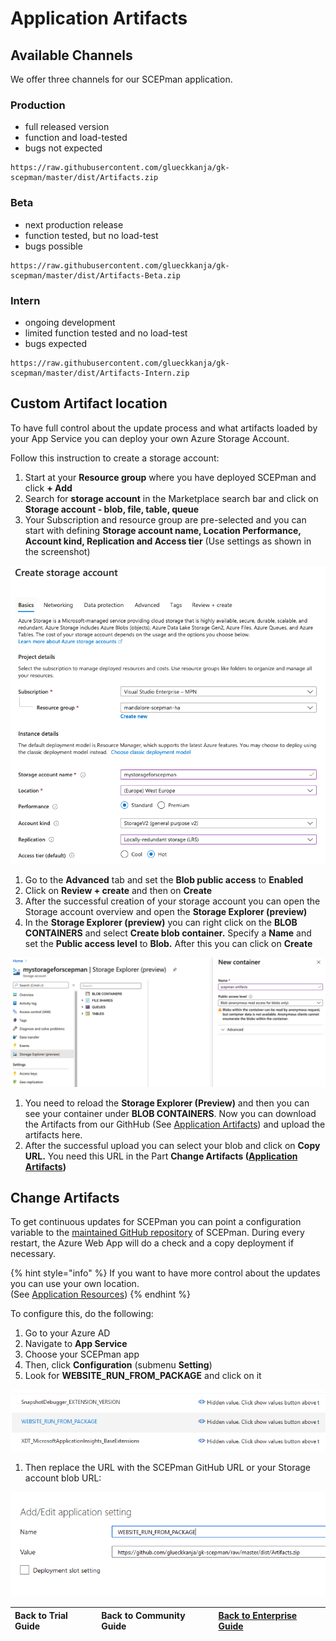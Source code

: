 # Application Artifacts

## Available Channels

We offer three channels for our SCEPman application.

### Production

* full released version
* function and load-tested
* bugs not expected

```text
https://raw.githubusercontent.com/glueckkanja/gk-scepman/master/dist/Artifacts.zip
```

### Beta

* next production release
* function tested, but no load-test
* bugs possible

```text
https://raw.githubusercontent.com/glueckkanja/gk-scepman/master/dist/Artifacts-Beta.zip
```

### Intern

* ongoing development
* limited function tested and no load-test
* bugs expected

```text
https://raw.githubusercontent.com/glueckkanja/gk-scepman/master/dist/Artifacts-Intern.zip
```

## Custom Artifact location

To have full control about the update process and what artifacts loaded by your App Service you can deploy your own Azure Storage Account.

Follow this instruction to create a storage account:

1. Start at your **Resource group** where you have deployed SCEPman and click **+ Add**
2. Search for **storage account** in the Marketplace search bar and click on **Storage account - blob, file, table, queue**
3. Your Subscription and resource group are pre-selected and you can start with defining **Storage account name, Location Performance, Account kind, Replication and Access tier** \(Use settings as shown in the screenshot\)

![](../../.gitbook/assets/image.png)

1. Go to the **Advanced** tab and set the **Blob public access** to **Enabled**  
2. Click on **Review + create** and then on **Create**  
3. After the successful creation of your storage account you can open the Storage account overview and open the **Storage Explorer \(preview\)**  
4. In the **Storage Explorer \(preview\)** you can right click on the **BLOB CONTAINERS** and select **Create blob container.** Specify a **Name** and set the **Public access level** to **Blob.** After this you can click on **Create**

![](../../.gitbook/assets/screenshot-2020-07-09-at-17.20.42.png)

1. You need to reload the **Storage Explorer \(Preview\)** and then you can see your container under **BLOB CONTAINERS**. Now you can download the Artifacts from our GithHub \(See [Application Artifacts](application-artifacts.md#available-channels)\) and upload the artifacts here.  
2. After the successful upload you can select your blob and click on **Copy URL.** You need this URL in the Part **Change Artifacts \(**[**Application Artifacts**](application-artifacts.md#change-artifacts)**\)**

## Change Artifacts

To get continuous updates for SCEPman you can point a configuration variable to the [maintained GitHub repository](https://github.com/glueckkanja/gk-scepman) of SCEPman. During every restart, the Azure Web App will do a check and a copy deployment if necessary.

{% hint style="info" %}
If you want to have more control about the updates you can use your own location.  
\(See [Application Resources](application-artifacts.md#custom-artifact-location)\)
{% endhint %}

To configure this, do the following:

1. Go to your Azure AD
2. Navigate to **App Service**
3. Choose your SCEPman app
4. Then, click **Configuration** \(submenu **Setting**\)
5. Look for **WEBSITE\_RUN\_FROM\_PACKAGE** and click on it

![](../../.gitbook/assets/scepman_optional2%20%283%29%20%283%29%20%281%29.png)

1. Then replace the URL with the SCEPman GitHub URL or your Storage account blob URL:

![](../../.gitbook/assets/scepman_optional3%20%281%29%20%282%29%20%283%29%20%283%29%20%282%29.png)

| Back to Trial Guide | Back to Community Guide | ​[Back to Enterprise Guide](../../getting-started/enterprise-guide.md#step-4-deploy-storage-account-and-change-artifacts)​ |
| :--- | :--- | :--- |


